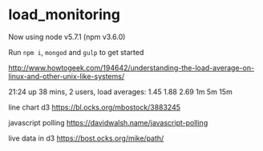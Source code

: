 # load_monitoring


Now using node v5.7.1 (npm v3.6.0)

Run `npm i`, `mongod` and `gulp` to get started

http://www.howtogeek.com/194642/understanding-the-load-average-on-linux-and-other-unix-like-systems/

21:24  up 38 mins, 2 users, load averages: 1.45 1.88 2.69
1m 5m 15m

line chart d3
https://bl.ocks.org/mbostock/3883245

javascript polling
https://davidwalsh.name/javascript-polling


live data in d3
https://bost.ocks.org/mike/path/

